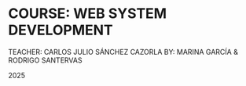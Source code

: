 # COURSE: WEB SYSTEM DEVELOPMENT

TEACHER: CARLOS JULIO SÁNCHEZ CAZORLA
BY: MARINA GARCÍA & RODRIGO SANTERVAS

2025
